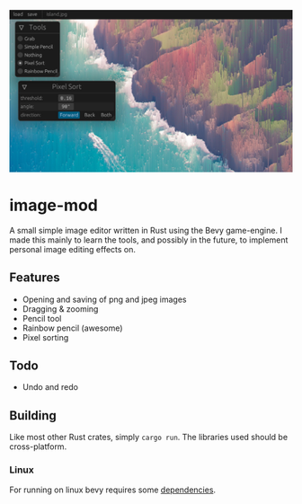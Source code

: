 ![preview image](./preview.jpg)
# image-mod
A small simple image editor written in Rust using the Bevy game-engine. I made this mainly to learn the tools, and possibly in the future, to implement personal image editing effects on.

## Features
* Opening and saving of png and jpeg images
* Dragging & zooming
* Pencil tool
* Rainbow pencil (awesome)
* Pixel sorting

## Todo
* Undo and redo

## Building
Like most other Rust crates, simply `cargo run`. The libraries used should be cross-platform.
### Linux
For running on linux bevy requires some [dependencies](https://github.com/bevyengine/bevy/blob/main/docs/linux_dependencies.md).  
